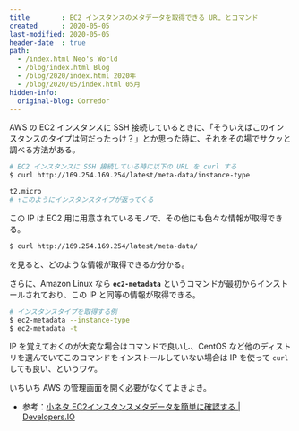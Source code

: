 ```yaml
---
title        : EC2 インスタンスのメタデータを取得できる URL とコマンド
created      : 2020-05-05
last-modified: 2020-05-05
header-date  : true
path:
  - /index.html Neo's World
  - /blog/index.html Blog
  - /blog/2020/index.html 2020年
  - /blog/2020/05/index.html 05月
hidden-info:
  original-blog: Corredor
---
```


AWS の EC2 インスタンスに SSH 接続しているときに、「そういえばこのインスタンスのタイプは何だったっけ？」とか思った時に、それをその場でサクッと調べる方法がある。

```bash
# EC2 インスタンスに SSH 接続している時に以下の URL を curl する
$ curl http://169.254.169.254/latest/meta-data/instance-type

t2.micro
# ↑このようにインスタンスタイプが返ってくる
```

この IP は EC2 用に用意されているモノで、その他にも色々な情報が取得できる。

```bash
$ curl http://169.254.169.254/latest/meta-data/
```

を見ると、どのような情報が取得できるか分かる。

さらに、Amazon Linux なら **`ec2-metadata`** というコマンドが最初からインストールされており、この IP と同等の情報が取得できる。

```bash
# インスタンスタイプを取得する例
$ ec2-metadata --instance-type
$ ec2-metadata -t
```

IP を覚えておくのが大変な場合はコマンドで良いし、CentOS など他のディストリを選んでいてこのコマンドをインストールしていない場合は IP を使って `curl` しても良い、というワケ。

いちいち AWS の管理画面を開く必要がなくてよきよき。

- 参考：[小ネタ EC2インスタンスメタデータを簡単に確認する | Developers.IO](https://dev.classmethod.jp/articles/ec2-metadata-command/)
